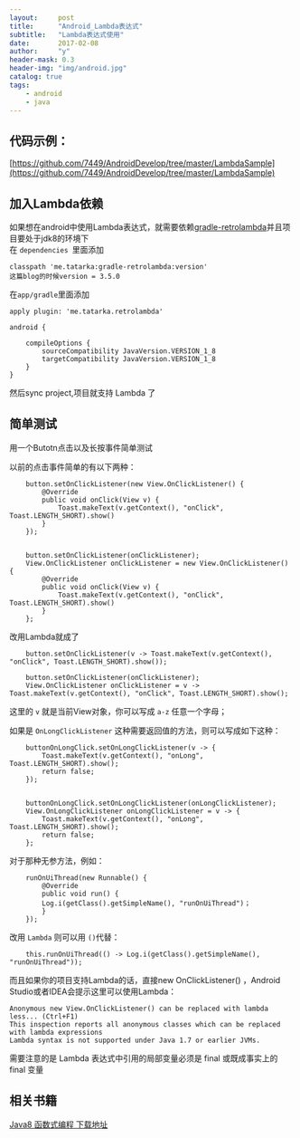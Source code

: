 ```yaml
---
layout:     post
title:      "Android_Lambda表达式"
subtitle:   "Lambda表达式使用"
date:       2017-02-08
author:     "y"
header-mask: 0.3
header-img: "img/android.jpg"
catalog: true
tags:
    - android
    - java
---
```



## 代码示例：

[https://github.com/7449/AndroidDevelop/tree/master/LambdaSample](https://github.com/7449/AndroidDevelop/tree/master/LambdaSample)

## 加入Lambda依赖

如果想在android中使用Lambda表达式，就需要依赖[gradle-retrolambda](https://github.com/evant/gradle-retrolambda)并且项目要处于jdk8的环境下<br>
在 `dependencies `里面添加 

	classpath 'me.tatarka:gradle-retrolambda:version'
	这篇blog的时候version = 3.5.0

在`app/gradle`里面添加

	apply plugin: 'me.tatarka.retrolambda'

	android {
	    
	    compileOptions {
	        sourceCompatibility JavaVersion.VERSION_1_8
	        targetCompatibility JavaVersion.VERSION_1_8
	    }
	}

然后sync project,项目就支持 Lambda 了

## 简单测试


用一个Butotn点击以及长按事件简单测试<br>


以前的点击事件简单的有以下两种：

        button.setOnClickListener(new View.OnClickListener() {
            @Override
            public void onClick(View v) {
                Toast.makeText(v.getContext(), "onClick", Toast.LENGTH_SHORT).show()
            }
        });

	
	    button.setOnClickListener(onClickListener);
	    View.OnClickListener onClickListener = new View.OnClickListener() {
	        @Override
	        public void onClick(View v) {
				Toast.makeText(v.getContext(), "onClick", Toast.LENGTH_SHORT).show()
	        }
	    };

改用Lambda就成了 

        button.setOnClickListener(v -> Toast.makeText(v.getContext(), "onClick", Toast.LENGTH_SHORT).show());

	    button.setOnClickListener(onClickListener);
	    View.OnClickListener onClickListener = v -> Toast.makeText(v.getContext(), "onClick", Toast.LENGTH_SHORT).show();


这里的 `v` 就是当前View对象，你可以写成 `a-z` 任意一个字母；<br>

如果是 `OnLongClickListener` 这种需要返回值的方法，则可以写成如下这种：


        buttonOnLongClick.setOnLongClickListener(v -> {
            Toast.makeText(v.getContext(), "onLong", Toast.LENGTH_SHORT).show();
            return false;
        });


		buttonOnLongClick.setOnLongClickListener(onLongClickListener);
	    View.OnLongClickListener onLongClickListener = v -> {
	        Toast.makeText(v.getContext(), "onLong", Toast.LENGTH_SHORT).show();
	        return false;
	    };


对于那种无参方法，例如：

        runOnUiThread(new Runnable() {
            @Override
            public void run() {
			Log.i(getClass().getSimpleName(), "runOnUiThread")；
            }
        });


改用 `Lambda` 则可以用 `()`代替：


        this.runOnUiThread(() -> Log.i(getClass().getSimpleName(), "runOnUiThread"));



而且如果你的项目支持Lambda的话，直接new OnClickListener() ，Android Studio或者IDEA会提示这里可以使用Lambda：

	Anonymous new View.OnClickListener() can be replaced with lambda less... (Ctrl+F1) 
	This inspection reports all anonymous classes which can be replaced with lambda expressions
	Lambda syntax is not supported under Java 1.7 or earlier JVMs.


需要注意的是  Lambda 表达式中引用的局部变量必须是 final 或既成事实上的 final 变量<br>





## 相关书籍

[Java8 函数式编程 下载地址](http://download.csdn.net/detail/oaitan/9749938)